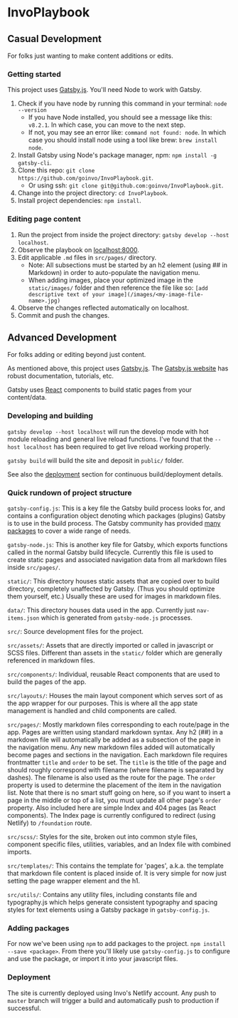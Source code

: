 # InvoPlaybook

## Casual Development
For folks just wanting to make content additions or edits.

### Getting started

This project uses [Gatsby.js](https://github.com/gatsbyjs/gatsby). You'll need Node to work with Gatsby.

1. Check if you have node by running this command in your terminal:
    `node --version`
    - If you have Node installed, you should see a message like this:
    `v8.2.1`. In which case, you can move to the next step.
    - If not, you may see an error like: `command not found: node`. In which case you should install node using a tool like brew: `brew install node`.
2. Install Gatsby using Node's package manager, npm: `npm install -g gatsby-cli`.
3. Clone this repo: `git clone https://github.com/goinvo/InvoPlaybook.git`.
    - Or using ssh: `git clone git@github.com:goinvo/InvoPlaybook.git`.
4. Change into the project directory: `cd InvoPlaybook`.
5. Install project dependencies: `npm install`.

### Editing page content

1. Run the project from inside the project directory: `gatsby develop --host localhost`.
2. Observe the playbook on [localhost:8000](localhost:8000).
3. Edit applicable `.md` files in `src/pages/` directory.
    - Note: All subsections must be started by an h2 element (using ## in Markdown) in order to auto-populate the navigation menu.
    - When adding images, place your optimized image in the `static/images/` folder and then reference the file like so: `[add descriptive text of your image](/images/<my-image-file-name>.jpg)`
4. Observe the changes reflected automatically on localhost.
5. Commit and push the changes.

## Advanced Development
For folks adding or editing beyond just content.

As mentioned above, this project uses [Gatsby.js](https://github.com/gatsbyjs/gatsby). The [Gatsby.js website](https://www.gatsbyjs.org/) has robust documentation, tutorials, etc.

Gatsby uses [React](https://reactjs.org/) components to build static pages from your content/data.

### Developing and building

`gatsby develop --host localhost` will run the develop mode with hot module reloading and general live reload functions. I've found that the `--host localhost` has been required to get live reload working properly.

`gatsby build` will build the site and deposit in `public/` folder.

See also the [deployment](#deployment) section for continuous build/deployment details.


### Quick rundown of project structure

`gatsby-config.js`: This is a key file the Gatsby build process looks for, and contains a configuration object denoting which packages (plugins) Gatsby is to use in the build process. The Gatsby community has provided [many packages](https://github.com/gatsbyjs/gatsby/tree/master/packages) to cover a wide range of needs.

`gatsby-node.js`: This is another key file for Gatsby, which exports functions called in the normal Gatsby build lifecycle. Currently this file is used to create static pages and associated navigation data from all markdown files inside `src/pages/`.

`static/`: This directory houses static assets that are copied over to build directory, completely unaffected by Gatsby. (Thus you should optimize them yourself, etc.) Usually these are used for images in markdown files.

`data/`: This directory houses data used in the app. Currently just `nav-items.json` which is generated from `gatsby-node.js` processes.

`src/`: Source development files for the project.

`src/assets/`: Assets that are directly imported or called in javascript or SCSS files. Different than assets in the `static/` folder which are generally referenced in markdown files.

`src/components/`: Individual, reusable React components that are used to build the pages of the app.

`src/layouts/`: Houses the main layout component which serves sort of as the app wrapper for our purposes. This is where all the app state management is handled and child components are called.

`src/pages/`: Mostly markdown files corresponding to each route/page in the app. Pages are written using standard markdown syntax. Any h2 (##) in a markdown file will automatically be added as a subsection of the page in the navigation menu. Any new markdown files added will automatically become pages and sections in the navigation. Each markdown file requires frontmatter `title` and `order` to be set. The `title` is the title of the page and should roughly correspond with filename (where filename is separated by dashes). The filename is also used as the route for the page. The `order` property is used to determine the placement of the item in the navigation list. Note that there is no smart stuff going on here, so if you want to insert a page in the middle or top of a list, you must update all other page's `order` property. Also included here are simple Index and 404 pages (as React components). The Index page is currently configured to redirect (using Netlify) to `/foundation` route.

`src/scss/`: Styles for the site, broken out into common style files, component specific files, utilities, variables, and an Index file with combined imports.

`src/templates/`: This contains the template for 'pages', a.k.a. the template that markdown file content is placed inside of. It is very simple for now just setting the page wrapper element and the h1.

`src/utils/`: Contains any utility files, including constants file and typography.js which helps generate consistent typography and spacing styles for text elements using a Gatsby package in `gatsby-config.js`.

### Adding packages
For now we've been using `npm` to add packages to the project. `npm install --save <package>`. From there you'll likely use `gatsby-config.js` to configure and use the package, or import it into your javascript files.

### Deployment
The site is currently deployed using Invo's Netlify account. Any push to `master` branch will trigger a build and automatically push to production if successful.
